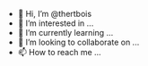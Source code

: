 - 👋 Hi, I’m @thertbois
- 👀 I’m interested in ...
- 🌱 I’m currently learning ...
- 💞️ I’m looking to collaborate on ...
- 📫 How to reach me ...

<!---
thertbois/thertbois is a ✨ special ✨ repository because its `README.md` (this file) appears on your GitHub profile.
You can click the Preview link to take a look at your changes.
--->
